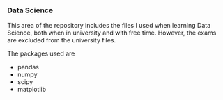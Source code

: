 ### Data Science

This area of the repository includes the files I used when learning Data Science, both when in university and with free time. However, the exams are excluded from the university files.

The packages used are
- pandas
- numpy
- scipy
- matplotlib